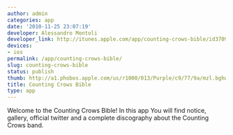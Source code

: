 ```yaml
---
author: admin
categories: app
date: '2010-11-25 23:07:19'
developer: Alessandro Montoli
developer_link: http://itunes.apple.com/app/counting-crows-bible/id370951041?mt=8
devices: 
- ios
permalink: /app/counting-crows-bible/
slug: counting-crows-bible
status: publish
thumb: http://a1.phobos.apple.com/us/r1000/013/Purple/c9/77/9a/mzl.bghwodms.175x175-75.jpg
title: Counting Crows Bible
type: app
---
```


Welcome to the Counting Crows Bible! In this app You will find notice, gallery, official twitter and a complete discography about the Counting Crows band.